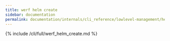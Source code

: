 ```yaml
---
title: werf helm create
sidebar: documentation
permalink: documentation/internals/cli_reference/lowlevel-management/helm/create.html
---
```


{% include /cli/full/werf_helm_create.md %}

